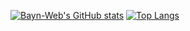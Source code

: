 [![Bayn-Web's GitHub stats](https://github-readme-stats.vercel.app/api?username=Bayn-Web)](https://github.com/Bayn-Web)
[![Top Langs](https://github-readme-stats.vercel.app/api/top-langs/?username=Bayn-Web?hide=css,html)](https://github.com/Bayn-Web)
